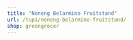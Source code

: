 ```yaml
---
title: "Neneng Belarmino Fruitstand"
url: /tupi/neneng-belarmino-fruitstand/
shop: greengrocer
---
```

